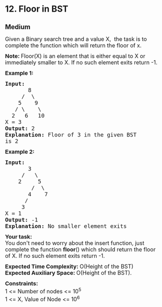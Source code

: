 # 12. Floor in BST
## Medium 
<div class="problem-statement">
                <p></p><p><span style="font-size:18px">Given a Binary search tree and a value X,&nbsp; the task is to complete the function which will return the floor of x.</span></p>

<p><span style="font-size:18px"><strong>Note: </strong>Floor(X) is an element that is either equal to X or immediately smaller to X. If no such element exits return -1. </span></p>

<p><span style="font-size:18px"><strong>Example 1:</strong></span></p>

<pre><span style="font-size:18px"><strong>Input:
</strong>       8
&nbsp;    /  \
&nbsp;   5    9
&nbsp;  / \    \
&nbsp; 2   6   10
X = 3
<strong>Output: </strong>2<strong>
Explanation: </strong>Floor of 3 in the given BST
is 2</span></pre>

<p><span style="font-size:18px"><strong>Example 2:</strong></span></p>

<pre><span style="font-size:18px"><strong>Input:
</strong>       3
&nbsp;    /   \
&nbsp;   2     5
&nbsp;       /  \
&nbsp;      4    7
&nbsp;     /
&nbsp;    3
X = 1
<strong>Output: </strong>-1<strong>
Explanation: </strong>No smaller element exits</span></pre>

<p><span style="font-size:18px"><strong>Your task:</strong><br>
You don't need to worry about the insert function, just complete the function <strong>floor</strong>() which should return the floor of X.&nbsp;If no such element exits return -1.</span></p>

<p><span style="font-size:18px"><strong>Expected Time Complexity:&nbsp;</strong>O(Height of the BST)<br>
<strong>Expected Auxiliary Space:&nbsp;</strong>O(Height of the BST).</span></p>

<p><span style="font-size:18px"><strong>Constraints:</strong><br>
1 &lt;= Number of nodes&nbsp;&lt;= 10<sup>5</sup><br>
1 &lt;= X, Value of Node &lt;= 10<sup>6</sup></span></p>
 <p></p>
            </div>
